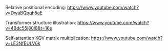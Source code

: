 Relative positional encoding: https://www.youtube.com/watch?v=DwaBQbqh5aE

Transformer structure illustration: https://www.youtube.com/watch?v=4Bdc55j80l8&t=16s

Self-attention KQV matrix multiplication: https://www.youtube.com/watch?v=LE3NfEULV6k
